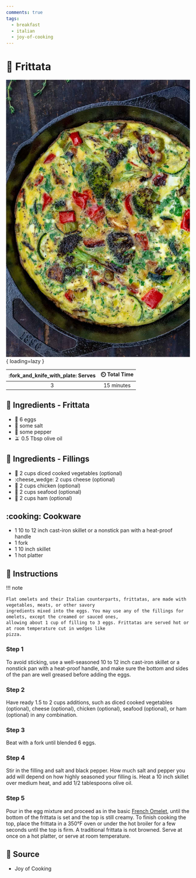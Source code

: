 ```yaml
---
comments: true
tags:
  - breakfast
  - italian
  - joy-of-cooking
---
```

# :egg: Frittata

![Frittata](../assets/images/frittata.jpg){ loading=lazy }

| :fork_and_knife_with_plate: Serves | :timer_clock: Total Time |
|:----------------------------------:|:-----------------------: |
| 3 | 15 minutes |

## :salt: Ingredients - Frittata

- :egg: 6 eggs
- :salt: some salt
- :salt: some pepper
- :olive: 0.5 Tbsp olive oil

## :salt: Ingredients - Fillings

- :eggplant: 2 cups diced cooked vegetables (optional)
- :cheese_wedge: 2 cups cheese (optional)
- :poultry_leg: 2 cups chicken (optional)
- :shrimp: 2 cups seafood (optional)
- :meat_on_bone: 2 cups ham (optional)

## :cooking: Cookware

- 1 10 to 12 inch cast-iron skillet or a nonstick pan with a heat-proof handle
- 1 fork
- 1 10 inch skillet
- 1 hot platter

## :pencil: Instructions

!!! note

    Flat omelets and their Italian counterparts, frittatas, are made with vegetables, meats, or other savory
    ingredients mixed into the eggs. You may use any of the fillings for omelets, except the creamed or sauced ones,
    allowing about 1 cup of filling to 3 eggs. Frittatas are served hot or at room temperature cut in wedges like
    pizza.

### Step 1

To avoid sticking, use a well-seasoned 10 to 12 inch cast-iron skillet or a nonstick pan with a heat-proof handle, and
make sure the bottom and sides of the pan are well greased before adding the eggs.

### Step 2

Have ready 1.5 to 2 cups additions, such as diced cooked vegetables (optional), cheese (optional), chicken (optional),
seafood (optional), or ham (optional) in any combination.

### Step 3

Beat with a fork until blended 6 eggs.

### Step 4

Stir in the filling and salt and black pepper. How much salt and pepper you add will depend on how highly seasoned your
filling is. Heat a 10 inch skillet over medium heat, and add 1/2 tablespoons olive oil.

### Step 5

Pour in the egg mixture and proceed as in the basic [French Omelet][1], until the bottom of the frittata is set and the top
is still creamy. To finish cooking the top, place the frittata in a 350°F oven or under the hot broiler for a few
seconds until the top is firm. A traditional frittata is not browned. Serve at once on a hot platter, or serve at room
temperature.

## :link: Source

- Joy of Cooking

[1]: <./french-omelet.md>
